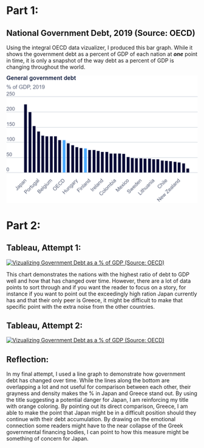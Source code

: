 # Part 1:
## **National Government Debt, 2019 (Source: OECD)**

Using the integral OECD data vizualizer, I produced this bar graph. While it shows the government debt as a percent of GDP of each nation at ***one*** point in time, it is only a snapshot of the way debt as a percent of GDP is changing throughout the world. 

![National Government Debt as a % of GDP, 2019.](/export-2024-09-10T00_31_05.516Z.png)

# Part 2:

## Tableau, Attempt 1:

<div class='tableauPlaceholder' id='viz1725933819538' style='position: relative'><noscript><a href='#'><img alt='Vizualizing Government Debt as a % of GDP (Source: OECD) ' src='https:&#47;&#47;public.tableau.com&#47;static&#47;images&#47;Go&#47;GovtDebtViz1_Assignment2_morgansh&#47;Sheet1&#47;1_rss.png' style='border: none' /></a></noscript><object class='tableauViz'  style='display:none;'><param name='host_url' value='https%3A%2F%2Fpublic.tableau.com%2F' /> <param name='embed_code_version' value='3' /> <param name='site_root' value='' /><param name='name' value='GovtDebtViz1_Assignment2_morgansh&#47;Sheet1' /><param name='tabs' value='no' /><param name='toolbar' value='yes' /><param name='static_image' value='https:&#47;&#47;public.tableau.com&#47;static&#47;images&#47;Go&#47;GovtDebtViz1_Assignment2_morgansh&#47;Sheet1&#47;1.png' /> <param name='animate_transition' value='yes' /><param name='display_static_image' value='yes' /><param name='display_spinner' value='yes' /><param name='display_overlay' value='yes' /><param name='display_count' value='yes' /><param name='language' value='en-US' /><param name='filter' value='publish=yes' /></object></div>                
<script type='text/javascript'>
  var divElement = document.getElementById('viz1725933819538');                    
  var vizElement = divElement.getElementsByTagName('object')[0];                    
  vizElement.style.width='100%';
  vizElement.style.height=(divElement.offsetWidth*0.75)+'px';                    
  var scriptElement = document.createElement('script');                    
  scriptElement.src = 'https://public.tableau.com/javascripts/api/viz_v1.js';                    
  vizElement.parentNode.insertBefore(scriptElement, vizElement);                
</script>

This chart demonstrates the nations with the highest ratio of debt to GDP well and how that has changed over time. However, there are a lot of data points to sort through and if you want the reader to focus on a story, for instance if you want to point out the exceedingly high ration Japan currently has and that their only peer is Greece, it might be difficult to make that specific point with the extra noise from the other countries. 

## Tableau, Attempt 2:

<div class='tableauPlaceholder' id='viz1725937551762' style='position: relative'><noscript><a href='#'><img alt='Vizualizing Government Debt as a % of GDP (Source: OECD) ' src='https:&#47;&#47;public.tableau.com&#47;static&#47;images&#47;Go&#47;GovtDebtViz3_Assignment2_morgansh&#47;Sheet1&#47;1_rss.png' style='border: none' /></a></noscript><object class='tableauViz'  style='display:none;'><param name='host_url' value='https%3A%2F%2Fpublic.tableau.com%2F' /> <param name='embed_code_version' value='3' /> <param name='site_root' value='' /><param name='name' value='GovtDebtViz3_Assignment2_morgansh&#47;Sheet1' /><param name='tabs' value='no' /><param name='toolbar' value='yes' /><param name='static_image' value='https:&#47;&#47;public.tableau.com&#47;static&#47;images&#47;Go&#47;GovtDebtViz3_Assignment2_morgansh&#47;Sheet1&#47;1.png' /> <param name='animate_transition' value='yes' /><param name='display_static_image' value='yes' /><param name='display_spinner' value='yes' /><param name='display_overlay' value='yes' /><param name='display_count' value='yes' /><param name='language' value='en-US' /><param name='filter' value='publish=yes' /></object></div>                
<script type='text/javascript'>      
  var divElement = document.getElementById('viz1725937551762');
  var vizElement = divElement.getElementsByTagName('object')[0];
  vizElement.style.width='100%';vizElement.style.height=(divElement.offsetWidth*0.75)+'px';
  var scriptElement = document.createElement('script');
  scriptElement.src = 'https://public.tableau.com/javascripts/api/viz_v1.js';
  vizElement.parentNode.insertBefore(scriptElement, vizElement);
</script>

## Reflection:

In my final attempt, I used a line graph to demonstrate how government debt has changed over time. While the lines along the bottom are overlapping a lot and not useful for comparison between each other, their grayness and density makes the % in Japan and Greece stand out. By using the title suggesting a potential danger for Japan, I am reinforcing my title with orange coloring. 
By pointing out its direct comparison, Greece, I am able to make the point that Japan might be in a difficult position should they continue with their debt accumulation. 
By drawing on the emotional connection some readers might have to the near collapse of the Greek governmental financing bodies, I can point to how this measure might be something of concern for Japan. 


